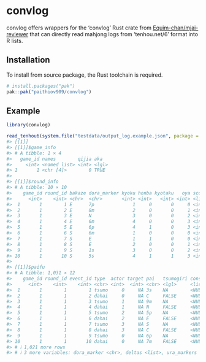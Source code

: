 
<!-- README.md is generated from README.Rmd. Please edit that file -->

# convlog

<!-- badges: start -->
<!-- badges: end -->

convlog offers wrappers for the ‘convlog’ Rust crate from
[Equim-chan/mjai-reviewer](https://github.com/Equim-chan/mjai-reviewer)
that can directly read mahjong logs from ‘tenhou.net/6’ format into R
lists.

## Installation

To install from source package, the Rust toolchain is required.

``` r
# install.packages("pak")
pak::pak("paithiov909/convlog")
```

## Example

``` r
library(convlog)

read_tenhou6(system.file("testdata/output_log.example.json", package = "convlog"))
#> [[1]]
#> [[1]]$game_info
#> # A tibble: 1 × 4
#>   game_id names        qijia aka  
#>     <int> <named list> <int> <lgl>
#> 1       1 <chr [4]>        0 TRUE 
#> 
#> [[1]]$round_info
#> # A tibble: 10 × 10
#>    game_id round_id bakaze dora_marker kyoku honba kyotaku   oya scores tehais  
#>      <int>    <int> <chr>  <chr>       <int> <int>   <int> <int> <list> <list>  
#>  1       1        1 E      7p              1     0       0     0 <int>  <chr[…]>
#>  2       1        2 E      8m              2     0       0     1 <int>  <chr[…]>
#>  3       1        3 E      N               3     0       0     2 <int>  <chr[…]>
#>  4       1        4 E      6m              4     0       0     3 <int>  <chr[…]>
#>  5       1        5 E      6p              4     1       0     3 <int>  <chr[…]>
#>  6       1        6 S      6m              1     0       0     0 <int>  <chr[…]>
#>  7       1        7 S      E               1     1       0     0 <int>  <chr[…]>
#>  8       1        8 S      E               2     0       0     1 <int>  <chr[…]>
#>  9       1        9 S      1s              3     0       0     2 <int>  <chr[…]>
#> 10       1       10 S      5s              4     1       1     3 <int>  <chr[…]>
#> 
#> [[1]]$paifu
#> # A tibble: 1,031 × 12
#>    game_id round_id event_id type  actor target pai   tsumogiri consumed
#>      <int>    <int>    <int> <chr> <int>  <int> <chr> <lgl>     <list>  
#>  1       1        1        1 tsumo     0     NA 3s    NA        <NULL>  
#>  2       1        1        2 dahai     0     NA C     FALSE     <NULL>  
#>  3       1        1        3 tsumo     1     NA 9m    NA        <NULL>  
#>  4       1        1        4 dahai     1     NA N     FALSE     <NULL>  
#>  5       1        1        5 tsumo     2     NA 5p    NA        <NULL>  
#>  6       1        1        6 dahai     2     NA E     FALSE     <NULL>  
#>  7       1        1        7 tsumo     3     NA S     NA        <NULL>  
#>  8       1        1        8 dahai     3     NA C     FALSE     <NULL>  
#>  9       1        1        9 tsumo     0     NA 6p    NA        <NULL>  
#> 10       1        1       10 dahai     0     NA 7m    FALSE     <NULL>  
#> # ℹ 1,021 more rows
#> # ℹ 3 more variables: dora_marker <chr>, deltas <list>, ura_markers <list>
```
